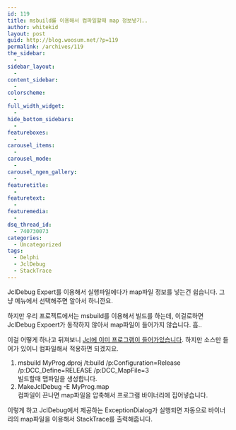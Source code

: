 ```yaml
---
id: 119
title: msbuild를 이용해서 컴파일할때 map 정보넣기..
author: whitekid
layout: post
guid: http://blog.woosum.net/?p=119
permalink: /archives/119
the_sidebar:
  - 
sidebar_layout:
  - 
content_sidebar:
  - 
colorscheme:
  - 
full_width_widget:
  - 
hide_bottom_sidebars:
  - 
featureboxes:
  - 
carousel_items:
  - 
carousel_mode:
  - 
carousel_ngen_gallery:
  - 
featuretitle:
  - 
featuretext:
  - 
featuremedia:
  - 
dsq_thread_id:
  - 740730073
categories:
  - Uncategorized
tags:
  - Delphi
  - JclDebug
  - StackTrace
---
```

JclDebug Expert를 이용해서 실행파일에다가 map파일 정보를 넣는건 쉽습니다. 그냥 메뉴에서 선택해주면 알아서 하니깐요.

하지만 우리 프로젝트에서는 msbuild를 이용해서 빌드를 하는데, 이걸로하면 JclDebug Expoert가 동작하지 않아서 map파일이 들어가지 않습니다. 흠..

이걸 어떻게 하나고 뒤져보니 [Jcl에 이미 프로그램이 들어가있습니다][1]. 하지만 소스만 들어가 있이니 컴파일해서 적용하면 되겠지요.

  1. msbuild MyProg.dproj /t:build /p:Configuration=Release /p:DCC\_Define=RELEASE /p:DCC\_MapFile=3  
    빌드할때 맵파일을 생성합니다.
  2. MakeJclDebug -E MyProg.map  
    컴파일이 끈나면 map파일을 압축해서 프로그램 바이너리에 집어넣습니다.

이렇게 하고 JclDebug에서 제공하는 ExceptionDialog가 실행되면 자동으로 바이너리의 map파일을 이용해서 StackTrace를 출력해줍니다.

 [1]: http://jedi.jcl.free-usenet.eu/Build-delphi-2009-project-with-MSBUILD-command-mode-!_T25464074_S1